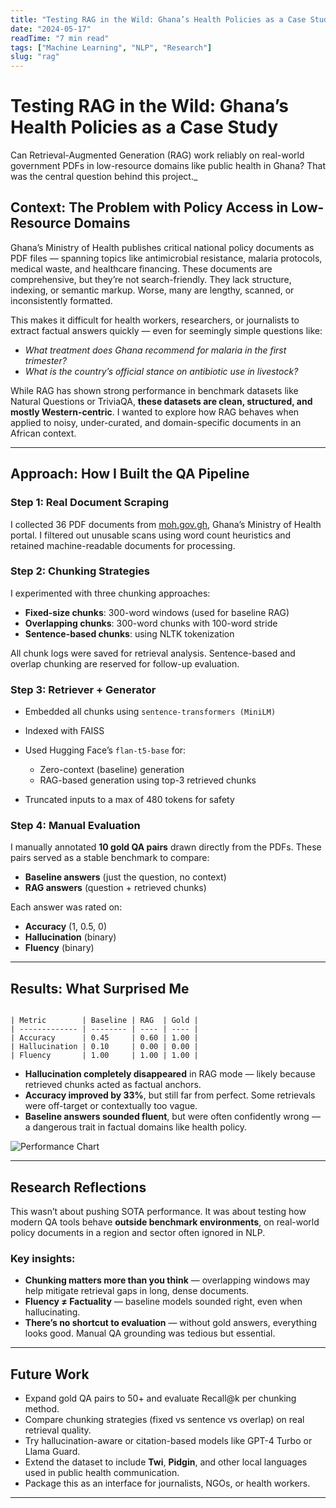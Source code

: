```yaml
---
title: "Testing RAG in the Wild: Ghana’s Health Policies as a Case Study"
date: "2024-05-17"
readTime: "7 min read"
tags: ["Machine Learning", "NLP", "Research"]
slug: "rag"
---
```


# Testing RAG in the Wild: Ghana’s Health Policies as a Case Study

Can Retrieval-Augmented Generation (RAG) work reliably on real-world government PDFs in low-resource domains like public health in Ghana? That was the central question behind this project.\_

## Context: The Problem with Policy Access in Low-Resource Domains

Ghana’s Ministry of Health publishes critical national policy documents as PDF files — spanning topics like antimicrobial resistance, malaria protocols, medical waste, and healthcare financing. These documents are comprehensive, but they’re not search-friendly. They lack structure, indexing, or semantic markup. Worse, many are lengthy, scanned, or inconsistently formatted.

This makes it difficult for health workers, researchers, or journalists to extract factual answers quickly — even for seemingly simple questions like:

- _What treatment does Ghana recommend for malaria in the first trimester?_
- _What is the country’s official stance on antibiotic use in livestock?_

While RAG has shown strong performance in benchmark datasets like Natural Questions or TriviaQA, **these datasets are clean, structured, and mostly Western-centric**. I wanted to explore how RAG behaves when applied to noisy, under-curated, and domain-specific documents in an African context.

---

## Approach: How I Built the QA Pipeline

### Step 1: Real Document Scraping

I collected 36 PDF documents from [moh.gov.gh](https://moh.gov.gh), Ghana’s Ministry of Health portal. I filtered out unusable scans using word count heuristics and retained machine-readable documents for processing.

### Step 2: Chunking Strategies

I experimented with three chunking approaches:

- **Fixed-size chunks**: 300-word windows (used for baseline RAG)
- **Overlapping chunks**: 300-word chunks with 100-word stride
- **Sentence-based chunks**: using NLTK tokenization

All chunk logs were saved for retrieval analysis. Sentence-based and overlap chunking are reserved for follow-up evaluation.

### Step 3: Retriever + Generator

- Embedded all chunks using `sentence-transformers (MiniLM)`
- Indexed with FAISS
- Used Hugging Face’s `flan-t5-base` for:

  - Zero-context (baseline) generation
  - RAG-based generation using top-3 retrieved chunks

- Truncated inputs to a max of 480 tokens for safety

### Step 4: Manual Evaluation

I manually annotated **10 gold QA pairs** drawn directly from the PDFs. These pairs served as a stable benchmark to compare:

- **Baseline answers** (just the question, no context)
- **RAG answers** (question + retrieved chunks)

Each answer was rated on:

- **Accuracy** (1, 0.5, 0)
- **Hallucination** (binary)
- **Fluency** (binary)

---

## Results: What Surprised Me

```

| Metric        | Baseline | RAG  | Gold |
| ------------- | -------- | ---- | ---- |
| Accuracy      | 0.45     | 0.60 | 1.00 |
| Hallucination | 0.10     | 0.00 | 0.00 |
| Fluency       | 1.00     | 1.00 | 1.00 |

```

- **Hallucination completely disappeared** in RAG mode — likely because retrieved chunks acted as factual anchors.
- **Accuracy improved by 33%**, but still far from perfect. Some retrievals were off-target or contextually too vague.
- **Baseline answers sounded fluent**, but were often confidently wrong — a dangerous trait in factual domains like health policy.

![Performance Chart](/performance_vs_gold_chart.png)

---

## Research Reflections

This wasn’t about pushing SOTA performance. It was about testing how modern QA tools behave **outside benchmark environments**, on real-world policy documents in a region and sector often ignored in NLP.

### Key insights:

- **Chunking matters more than you think** — overlapping windows may help mitigate retrieval gaps in long, dense documents.
- **Fluency ≠ Factuality** — baseline models sounded right, even when hallucinating.
- **There’s no shortcut to evaluation** — without gold answers, everything looks good. Manual QA grounding was tedious but essential.

---

## Future Work

- Expand gold QA pairs to 50+ and evaluate Recall\@k per chunking method.
- Compare chunking strategies (fixed vs sentence vs overlap) on real retrieval quality.
- Try hallucination-aware or citation-based models like GPT-4 Turbo or Llama Guard.
- Extend the dataset to include **Twi**, **Pidgin**, and other local languages used in public health communication.
- Package this as an interface for journalists, NGOs, or health workers.

---
